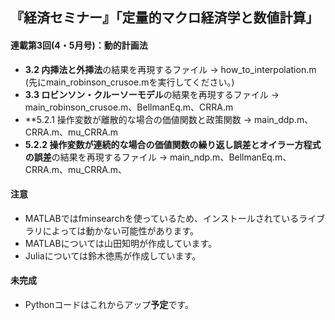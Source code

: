## 『経済セミナー』「定量的マクロ経済学と数値計算」

#### 連載第3回(4・5月号)：動的計画法

* **3.2 内挿法と外挿法**の結果を再現するファイル -> how_to_interpolation.m (先にmain_robinson_crusoe.mを実行してください。)
* **3.3 ロビンソン・クルーソーモデル**の結果を再現するファイル -> main_robinson_crusoe.m、BellmanEq.m、CRRA.m
* **5.2.1 操作変数が離散的な場合の価値関数と政策関数 -> main_ddp.m、CRRA.m、mu_CRRA.m
* **5.2.2 操作変数が連続的な場合の価値関数の繰り返し誤差とオイラー方程式の誤差**の結果を再現するファイル -> main_ndp.m、BellmanEq.m、CRRA.m、mu_CRRA.m、

#### 注意
* MATLABではfminsearchを使っているため、インストールされているライブラリによっては動かない可能性があります。
* MATLABについては山田知明が作成しています。
* Juliaについては鈴木徳馬が作成しています。
#### 未完成
* Pythonコードはこれからアップ**予定**です。
